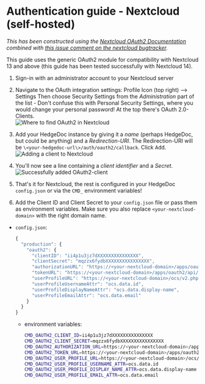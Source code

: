 # Authentication guide - Nextcloud (self-hosted)

*This has been constructed using the [Nextcloud OAuth2 Documentation](https://docs.nextcloud.com/server/14/admin_manual/configuration_server/oauth2.html?highlight=oauth2) combined with [this issue comment on the nextcloud bugtracker](https://github.com/nextcloud/server/issues/5694#issuecomment-314761326).*

This guide uses the generic OAuth2 module for compatibility with Nextcloud 13 and above (this guide has been tested successfully with Nextcloud 14).

1. Sign-in with an administrator account to your Nextcloud server

2. Navigate to the OAuth integration settings: Profile Icon (top right) --> Settings
   Then choose Security Settings from the *Administration* part of the list - Don't confuse this with Personal Security Settings, where you would change your personal password!
   At the top there's OAuth 2.0-Clients.  
   ![Where to find OAuth2 in Nextcloud](../../images/auth/nextcloud-oauth2-1-settings.png)

3. Add your HedgeDoc instance by giving it a *name* (perhaps HedgeDoc, but could be anything) and a *Redirection-URI*. The Redirection-URI will be `\<your-hedgedoc-url\>/auth/oauth2/callback`. Click <kbd>Add</kbd>.  
   ![Adding a client to Nextcloud](../../images/auth/nextcloud-oauth2-2-client-add.png)


4. You'll now see a line containing a *client identifier* and a *Secret*.
   ![Successfully added OAuth2-client](../../images/auth/nextcloud-oauth2-3-clientid-secret.png)

5. That's it for Nextcloud, the rest is configured in your HedgeDoc `config.json` or via the `CMD_` environment variables!

6. Add the Client ID and Client Secret to your `config.json` file or pass them as environment variables. Make sure you also replace `<your-nextcloud-domain>` with the right domain name.
  - `config.json`:
    ```javascript
    {
      "production": {
        "oauth2": {
          "clientID": "ii4p1u3jz7dXXXXXXXXXXXXXXX",
          "clientSecret": "mqzzx6fydbXXXXXXXXXXXXXXXX",
          "authorizationURL": "https://<your-nextcloud-domain>/apps/oauth2/authorize",
          "tokenURL": "https://<your-nextcloud-domain>/apps/oauth2/api/v1/token",
          "userProfileURL": "https://<your-nextcloud-domain>/ocs/v2.php/cloud/user?format=json",
          "userProfileUsernameAttr": "ocs.data.id",
          "userProfileDisplayNameAttr": "ocs.data.display-name",
          "userProfileEmailAttr": "ocs.data.email"
        }
      }
    }
    ```

    - environment variables:
      ```sh
      CMD_OAUTH2_CLIENT_ID=ii4p1u3jz7dXXXXXXXXXXXXXXX
      CMD_OAUTH2_CLIENT_SECRET=mqzzx6fydbXXXXXXXXXXXXXXXX
      CMD_OAUTH2_AUTHORIZATION_URL=https://<your-nextcloud-domain>/apps/oauth2/authorize
      CMD_OAUTH2_TOKEN_URL=https://<your-nextcloud-domain>/apps/oauth2/api/v1/token
      CMD_OAUTH2_USER_PROFILE_URL=https://<your-nextcloud-domain>/ocs/v2.php/cloud/user?format=json
      CMD_OAUTH2_USER_PROFILE_USERNAME_ATTR=ocs.data.id
      CMD_OAUTH2_USER_PROFILE_DISPLAY_NAME_ATTR=ocs.data.display-name
      CMD_OAUTH2_USER_PROFILE_EMAIL_ATTR=ocs.data.email
      ```
